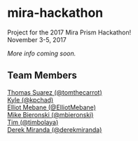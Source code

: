 # mira-hackathon
Project for the 2017 Mira Prism Hackathon!  
November 3-5, 2017

*More info coming soon.*

## Team Members
[Thomas Suarez (@tomthecarrot)](https://github.com/tomthecarrot)  
[Kyle (@kpchad)](https://github.com/kpchad)  
[Elliot Mebane (@ElliotMebane)](https://github.com/ElliotMebane)  
[Mike Bieronski (@mbieronski)](https://github.com/mbieronski)  
[Tim (@timbolaya)](https://github.com/timbolaya)  
[Derek Miranda (@derekmiranda)](https://github.com/derekmiranda)
